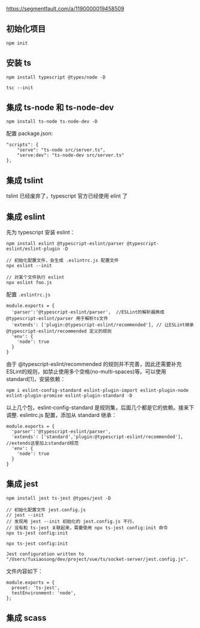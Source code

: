https://segmentfault.com/a/1190000019458509

## 初始化项目

```
npm init
```

## 安装 ts

```
npm install typescript @types/node -D

tsc --init
```

## 集成 ts-node 和 ts-node-dev

```
npm install ts-node ts-node-dev -D
```

配置 package.json:

```
"scripts": {
    "serve": "ts-node src/server.ts",
    "serve:dev": "ts-node-dev src/server.ts"
},
```

## 集成 tslint

tslint 已经废弃了，typescript 官方已经使用 elint 了

## 集成 eslint

先为 typescript 安装 eslint：

```
npm install eslint @typescript-eslint/parser @typescript-eslint/eslint-plugin -D

// 初始化配置文件，会生成 .eslintrc.js 配置文件
npx eslint --init

// 对某个文件执行 eslint
npx eslint foo.js
```

配置 `.eslintrc.js`

```
module.exports = {
  'parser':'@typescript-eslint/parser',  //ESLint的解析器换成 @typescript-eslint/parser 用于解析ts文件
  'extends': ['plugin:@typescript-eslint/recommended'], // 让ESLint继承 @typescript-eslint/recommended 定义的规则
  'env': {
    'node': true
  }
}
```

由于 @typescript-eslint/recommended 的规则并不完善，因此还需要补充ESLint的规则，如禁止使用多个空格(no-multi-spaces)等。可以使用standard[1]，安装依赖：

```
npm i eslint-config-standard eslint-plugin-import eslint-plugin-node eslint-plugin-promise eslint-plugin-standard -D
```

以上几个包，eslint-config-standard 是规则集，后面几个都是它的依赖。接来下调整. eslintrc.js 配置，添加从 standard 继承：

```
module.exports = {
  'parser':'@typescript-eslint/parser',
  'extends': ['standard','plugin:@typescript-eslint/recommended'], //extends这里加上standard规范
  'env': {
    'node': true
  }
}
```

## 集成 jest

```
npm install jest ts-jest @types/jest -D

// 初始化配置文件 jest.config.js
// jest --init
// 发现用 jest --init 初始化的 jest.config.js 不行，
// 没有和 ts-jest 关联起来，需要使用 npx ts-jest config:init 命令
npx ts-jest config:init
```

```
npx ts-jest config:init

Jest configuration written to "/Users/fuxiaosong/dev/project/vue/ts/socket-server/jest.config.js".
```

文件内容如下：

```
module.exports = {
  preset: 'ts-jest',
  testEnvironment: 'node',
};
```


## 集成 scass



